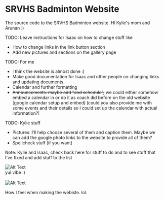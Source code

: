 # SRVHS Badminton Website
The source code to the SRVHS Badminton website.
Hi Kylie's mom and Arunan :)

TODO: Leave instructions for Isaac on how to change stuff like 
- How to change links in the link button section
- Add new pictures and sections on the gallery page

TODO: For me
- I think the website is almost done :)
- Make good documentation for Isaac and other people on changing links and updating documents.
- Calendar and further formatting
- ~~Announcements: maybe add “and schedule”;~~ we could either somehow embed a calendar in or do it as coach did before on the old website (google calendar setup and embed) (could you also provide me with some events and their details so I could set up the calendar with actual information?)


TODO: Kylie stuff
- Pictures: I’ll help choose several of them and caption them. Maybe we can add the google photo links to the website to provide all of them? 
- Spellcheck stuff (if you want)

Note: Kylie and Isaac, check back here for stuff to do and to see stuff that I've fixed and add stuff to the list 

![Alt Text](https://external-content.duckduckgo.com/iu/?u=https%3A%2F%2Forig00.deviantart.net%2Fbb5f%2Ff%2F2013%2F011%2F4%2Fb%2Fk_on__movie__1__gif__by_kiirochi-d5r7pjt.gif&f=1&nofb=1)<br>
yui vibe :)<br>
<br>
![Alt Text](https://pa1.narvii.com/6321/b31579ac3f5d17c535a12eb967a96c68b4970f04_hq.gif)<br>
<p>How I feel when making the webiste. lol.</p>
